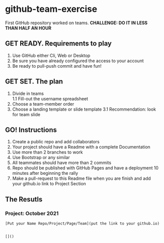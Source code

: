 # github-team-exercise
First GitHub repository worked on teams.
**CHALLENGE: DO IT IN LESS THAN HALF AN HOUR**

## GET READY. Requirements to play 
1. Use GitHub either Cli, Web or Desktop 
2. Be sure you have already configured the access to your account 
3. Be ready to pull-push commit and have fun!

## GET SET. The plan
1. Divide in teams  
   1.1 Fill-out the username spreadsheet
2. Choose a team-member order
3. Choose a landing template or slide template 
   3.1 Recommendation: look for team slide

## GO! Instructions
1. Create a public repo and add collaborators
2. Your project should have a Readme with a complete Documentation 
3. Use more than 2 branches to work 
4. Use Bootstrap or any similar 
5. All teammates should have more than 2 commits
6. Repo should be published with GitHub Pages and have a deployment 10 minutes after beginning the rally
7. Make a pull-request to this Readme file when you are finish and add your github.io link to Project Section

   
## The Resutls 
### Project: October 2021
 ```
 [Put your Name Repo/Project/Page/Team](put the link to your github.io)
 
 
 []()
